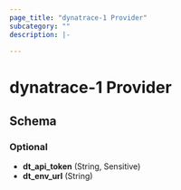 ```yaml
---
page_title: "dynatrace-1 Provider"
subcategory: ""
description: |-
  
---
```


# dynatrace-1 Provider





## Schema

### Optional

- **dt_api_token** (String, Sensitive)
- **dt_env_url** (String)
